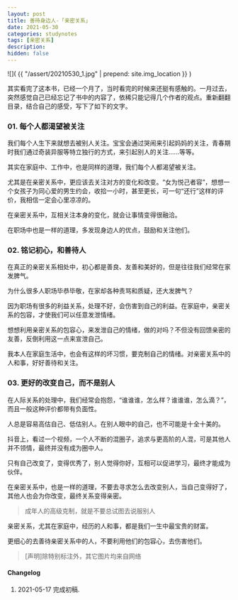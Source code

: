 ```yaml
---
layout: post
title: 善待身边人-「亲密关系」
date: 2021-05-30
categories: studynotes
tags: [亲密关系]
description: 
hidden: false
---
```


![](  {{ "/assert/20210530_1.jpg" | prepend: site.img_location }}  )



其实看完了这本书，已经一个月了，当时看完的时候来还挺有感触的。一月过去，突然感觉自己已经忘记了书中的内容了，依稀只能记得几个作者的观点。重新翻翻目录，结合自己的感受，写下了如下的文字。

### 01. 每个人都渴望被关注

我们每个人生下来就想去被别人关注。宝宝会通过哭闹来引起妈妈的关注，青春期时我们通过奇装异服等特立独行的方式，来引起别人的关注......等等。

其实在家庭中、工作中，也是同样的道理，我们每个人都渴望被关注。

尤其是在亲密关系中，更应该去关注对方的变化和改变。“女为悦己者容”，想想一个女孩子为同心爱的男生约会，收拾一小时，甚至更长，可一句“还行”这样的评价，我相信一定会心里凉凉的。

在亲密关系中，互相关注本身的变化，就会让事情变得很融洽。

在职场中也是一样的道理，多发现身边人的优点，鼓励和关注他们。

### 02. 铭记初心，和善待人

在真正的亲密关系相处中，初心都是善良、友善和美好的，但是往往我们经常在家发脾气。

为什么很多人职场毕恭毕敬，在家却各种责骂和质疑，还大发脾气？

因为职场有很多的利益关系，处理不好，会伤害到自己的利益。在家庭中，亲密关系的包容，才使我们可以任意发泄情绪。

想想利用亲密关系的包容心，来发泄自己的情绪，做的对吗？不但没有回馈亲密的友善，反倒利用这一点来宣泄自己。

我本人在家庭生活中，也会有这样的坏习惯，要克制自己的情绪。对亲密关系中的人和事，好好善待和关注。

### 03. 更好的改变自己，而不是别人

在人际关系的处理中，我们经常会抱怨，“谁谁谁，怎么样？谁谁谁，怎么滴？”，而且一般这种评价都带有负面性。

人总是容易高估自己、低估别人。在别人眼中的自己，也不可能是十全十美的。

抖音上，看过一个视频，一个人不断的混圈子，追求与更高阶的人混，可是其他人并不领情，最终并没有成为圈中人。

只有自己改变了，变得优秀了，别人觉得你好，互相可以促进学习，最终才能成为伙伴。

在亲密关系中，也是一样的道理，不要去寻求怎么去改变别人，当自己变得好了，其他人也会为你改变，最终关系变得亲密。

> 成年人的高级克制，就是不要总试图去说服别人

亲密关系，尤其在家庭中，经历的人和事，都是我们一生中最宝贵的财富。

更细心的去善待亲密关系中的人，不要利用他们的包容心，去伤害他们。




> [声明]除特别标注外，其它图片均来自网络

#### Changelog
1. 2021-05-17  完成初稿.
